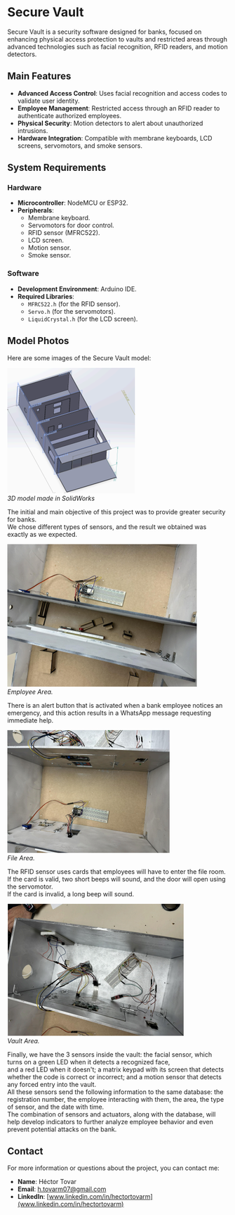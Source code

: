 # Secure Vault  

Secure Vault is a security software designed for banks, focused on enhancing physical access protection to vaults and restricted areas through advanced technologies such as facial recognition, RFID readers, and motion detectors.  

## Main Features  

- **Advanced Access Control**: Uses facial recognition and access codes to validate user identity.  
- **Employee Management**: Restricted access through an RFID reader to authenticate authorized employees.  
- **Physical Security**: Motion detectors to alert about unauthorized intrusions.  
- **Hardware Integration**: Compatible with membrane keyboards, LCD screens, servomotors, and smoke sensors.  

## System Requirements  

### Hardware  
- **Microcontroller**: NodeMCU or ESP32.  
- **Peripherals**:  
  - Membrane keyboard.  
  - Servomotors for door control.  
  - RFID sensor (MFRC522).  
  - LCD screen.  
  - Motion sensor.  
  - Smoke sensor.  

### Software  
- **Development Environment**: Arduino IDE.  
- **Required Libraries**:  
  - `MFRC522.h` (for the RFID sensor).  
  - `Servo.h` (for the servomotors).  
  - `LiquidCrystal.h` (for the LCD screen).  

## Model Photos  

Here are some images of the Secure Vault model:

![3D View](./Images/3D.png)  
*3D model made in SolidWorks*  

The initial and main objective of this project was to provide greater security for banks.  
We chose different types of sensors, and the result we obtained was exactly as we expected.  

![Employee Area](./Images/ZonaEmpleados.png)  
*Employee Area.*

There is an alert button that is activated when a bank employee notices an emergency, and this action results in a WhatsApp message requesting immediate help.

![File area](./Images/ZonadeArchivos.png)  
*File Area.*  

The RFID sensor uses cards that employees will have to enter the file room.  
If the card is valid, two short beeps will sound, and the door will open using the servomotor.  
If the card is invalid, a long beep will sound.  

![Vault area](./Images/ZonaBoveda.png)  
*Vault Area.*  

Finally, we have the 3 sensors inside the vault: the facial sensor, which turns on a green LED when it detects a recognized face,  
and a red LED when it doesn't; a matrix keypad with its screen that detects whether the code is correct or incorrect; and a motion sensor that detects any forced entry into the vault.  
All these sensors send the following information to the same database: the registration number, the employee interacting with them, the area, the type of sensor, and the date with time.  
The combination of sensors and actuators, along with the database, will help develop indicators to further analyze employee behavior and even prevent potential attacks on the bank.  

## Contact  

For more information or questions about the project, you can contact me:  
- **Name**: Héctor Tovar  
- **Email**: h.tovarm07@gmail.com  
- **LinkedIn**: [www.linkedin.com/in/hectortovarm](www.linkedin.com/in/hectortovarm)
